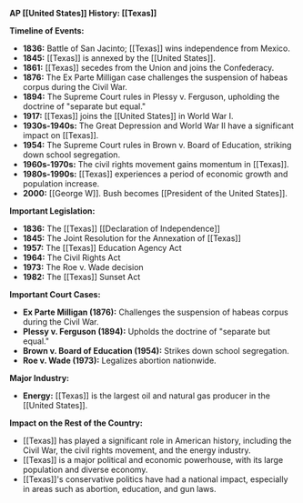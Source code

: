 **AP [[United States]] History: [[Texas]]**

**Timeline of Events:**

* **1836:** Battle of San Jacinto; [[Texas]] wins independence from Mexico.
* **1845:** [[Texas]] is annexed by the [[United States]].
* **1861:** [[Texas]] secedes from the Union and joins the Confederacy.
* **1876:** The Ex Parte Milligan case challenges the suspension of habeas corpus during the Civil War.
* **1894:** The Supreme Court rules in Plessy v. Ferguson, upholding the doctrine of "separate but equal."
* **1917:** [[Texas]] joins the [[United States]] in World War I.
* **1930s-1940s:** The Great Depression and World War II have a significant impact on [[Texas]].
* **1954:** The Supreme Court rules in Brown v. Board of Education, striking down school segregation.
* **1960s-1970s:** The civil rights movement gains momentum in [[Texas]].
* **1980s-1990s:** [[Texas]] experiences a period of economic growth and population increase.
* **2000:** [[George W]]. Bush becomes [[President of the United States]].

**Important Legislation:**

* **1836:** The [[Texas]] [[Declaration of Independence]]
* **1845:** The Joint Resolution for the Annexation of [[Texas]]
* **1957:** The [[Texas]] Education Agency Act
* **1964:** The Civil Rights Act
* **1973:** The Roe v. Wade decision
* **1982:** The [[Texas]] Sunset Act

**Important Court Cases:**

* **Ex Parte Milligan (1876):** Challenges the suspension of habeas corpus during the Civil War.
* **Plessy v. Ferguson (1894):** Upholds the doctrine of "separate but equal."
* **Brown v. Board of Education (1954):** Strikes down school segregation.
* **Roe v. Wade (1973):** Legalizes abortion nationwide.

**Major Industry:**

* **Energy:** [[Texas]] is the largest oil and natural gas producer in the [[United States]].

**Impact on the Rest of the Country:**

* [[Texas]] has played a significant role in American history, including the Civil War, the civil rights movement, and the energy industry.
* [[Texas]] is a major political and economic powerhouse, with its large population and diverse economy.
* [[Texas]]'s conservative politics have had a national impact, especially in areas such as abortion, education, and gun laws.